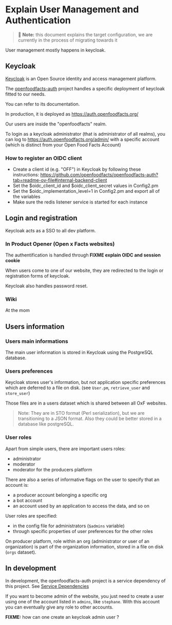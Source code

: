 # Explain User Management and Authentication

> :pencil: **Note:** this document explains the target configuration,
> we are currently in the process of migrating towards it

User management mostly happens in keycloak.

## Keycloak

[Keycloak](https://www.keycloak.org/)
is an Open Source identity and access management platform.

The [openfoodfacts-auth](https://github.com/openfoodfacts/openfoodfacts-auth) project
handles a specific deployment of keycloak fitted to our needs.

You can refer to its documentation.

In production, it is deployed as https://auth.openfoodfacts.org/

Our users are inside the "openfoodfacts" realm.

To login as a keycloak administrator (that is administrator of all realms),
you can log to https://auth.openfoodfacts.org/admin/
with a specific account (which is distinct from your Open Food Facts Account)

### How to register an OIDC client

* Create a client id (e.g. "OFF") in Keycloak by following these instructions: https://github.com/openfoodfacts/openfoodfacts-auth?tab=readme-ov-file#internal-backend-client
* Set the $oidc_client_id and $oidc_client_secret values in Config2.pm
* Set the $oidc_implementation_level=1 in Config2.pm and export all of the variables
* Make sure the redis listener service is started for each instance

## Login and registration

Keycloak acts as a SSO to all dev platform.

### In Product Opener (Open x Facts websites)

The authentification is handled through **FIXME explain OIDC and session cookie**

When users come to one of our website,
they are redirected to the login or registration forms of keycloak.

Keycloak also handles password reset.

### Wiki

At the mom

## Users information

### Users main informations

The main user information is stored in Keycloak using the PostgreSQL database.

### Users preferences

Keycloak stores user's information, but not application specific preferences
which are deferred to a file on disk. (see `User.pm`, `retrieve_user` and `store_user`)

Those files are in a users dataset which is shared between all OxF websites.

> Note: They are in STO format (Perl serialization), but we are transitioning to a JSON format. Also they could be better stored in a database like postgreSQL.


### User roles

Apart from simple users, there are important users roles:
- administrator
- moderator
- moderator for the producers platform

There are also a series of informative flags on the user to specify that an account is:
* a producer account belonging a specific org
* a bot account
* an account used by an application to access the data, and so on

User roles are specified:
* in the config file for administrators (`$admins` variable)
* through specific properties of user preferences for the other roles

On producer platform, role within an org (administrator or user of an organization)
is part of the organization information, stored in a file on disk (`orgs` dataset).

## In development

In development, the openfoodfacts-auth project is a service dependency of this project.
See [Service Dependencies](https://github.com/openfoodfacts/.github/blob/main/docs/service-dependencies.md)

If you want to become admin of the website,
you just need to create a user using one of the account listed in `admins`,
like `stephane`.
With this account you can eventually give any role to other accounts.

**FIXME:** how can one create an keycloak admin user ?

